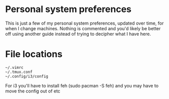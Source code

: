 # Personal system preferences

This is just a few of my personal system preferences, updated over time, for when I change machines. Nothing is commented and you'd likely be better off using another guide instead of trying to decipher what I have here.

# File locations

```
~/.vimrc
~/.tmux.conf
~/.config/i3/config
```

For i3 you'll have to install feh (sudo pacman -S feh) and you may have to move the config out of etc
